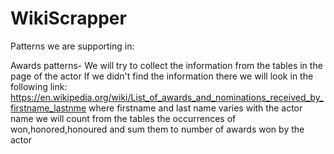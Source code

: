 # WikiScrapper

Patterns we are supporting in:

Awards patterns-
We will try to collect the information from the tables in the page of the actor
If we didn't find the information there we will look in the following link:
https://en.wikipedia.org/wiki/List_of_awards_and_nominations_received_by_firstname_lastnme where firstname and last name varies with the actor name
we will count from the tables the occurrences of won,honored,honoured and sum them to number of awards won by the actor

